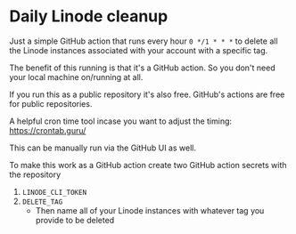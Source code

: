 # Daily Linode cleanup

Just a simple GitHub action that runs every hour `0 */1 * * *` to delete all the Linode instances associated with your account with a specific tag.

The benefit of this running is that it's a GitHub action. So you don't need your local machine on/running at all.

If you run this as a public repository it's also free. GitHub's actions are free for public repositories.

A helpful cron time tool incase you want to adjust the timing: https://crontab.guru/

This can be manually run via the GitHub UI as well.

To make this work as a GitHub action create two GitHub action secrets with the repository

1. `LINODE_CLI_TOKEN`
2. `DELETE_TAG`
    - Then name all of your Linode instances with whatever tag you provide to be deleted
